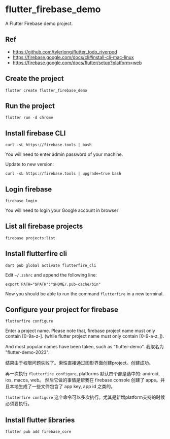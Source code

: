 # flutter_firebase_demo

A Flutter Firebase demo project.


## Ref

- https://github.com/tylerlong/flutter_todo_riverpod
- https://firebase.google.com/docs/cli#install-cli-mac-linux
- https://firebase.google.com/docs/flutter/setup?platform=web


## Create the project

```
flutter create flutter_firebase_demo
```


## Run the project

```
flutter run -d chrome
```


## Install firebase CLI

```
curl -sL https://firebase.tools | bash
```

You will need to enter admin password of your machine.

Update to new version:

```
curl -sL https://firebase.tools | upgrade=true bash
```


## Login firebase

```
firebase login
```

You will need to login your Google account in browser


## List all firebase projects

```
firebase projects:list
```


## Install flutterfire cli

```
dart pub global activate flutterfire_cli
```

Edit `~/.zshrc` and append the following line:

```
export PATH="$PATH":"$HOME/.pub-cache/bin"
```

Now you should be able to run the command `flutterfire` in a new terminal.


## Configure your project for firebase

```
flutterfire configure
```

Enter a project name. Please note that, firebase project name must only contain [0-9a-z-]. (while flutter project name must only contain [0-9-a-z_]).

And most popular names have been taken, such as "flutter-demo". 我取名为 "flutter-demo-2023".

结果由于权限问题失败了。索性直接通过图形界面创建project。创建成功。

再一次执行 `flutterfire configure`, platforms 默认四个都是选中的: android, ios, macos, web。
然后它做的事情是帮我在 firebase console 创建了 apps。并且本地生成了一些文件包含了 app key, app id 之类的。

`flutterfire configure` 这个命令可以多次执行。尤其是新增platform支持的时候必须要执行。


## Install flutter libraries

```
flutter pub add firebase_core
```
